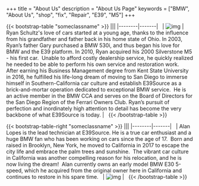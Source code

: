 +++
title = "About Us"
description = "About Us Page"
keywords = ["BMW", "About Us", "shop", "fix", "Repair", "E39", "M5"]
+++

{{< bootstrap-table "someclassname" >}}
|||
|--------|-------|
&nbsp;
| ![img](../img/AboutPicRyan_resized.png) | Ryan Schultz's love of cars started at a young age, thanks to the influence from his grandfather and father back in his home state of Ohio. In 2003, Ryan’s father Gary purchased a BMW 530i, and thus began his love for BMW and the E39 platform. In 2010, Ryan acquired his 2000 Silverstone M5 - his first car.  Unable to afford costly dealership service, he quickly realized he needed to be able to perform his own service and restoration work.  After earning his Business Management degree from Kent State University in 2016, he fulfilled his life-long dream of moving to San Diego to immerse himself in Southern-California car culture and establish E39Source as a brick-and-mortar operation dedicated to exceptional BMW service.  He is an active member in the BMW CCA and serves on the Board of Directors for the San Diego Region of the Ferrari Owners Club. Ryan’s pursuit of perfection and inordinately high attention to detail has become the very backbone of what E39Source is today. |
&nbsp;
{{< /bootstrap-table >}}



{{< bootstrap-table-right "someclassname" >}}
|||
|--------|-------|
&nbsp;
| Alan Lopes is the lead technician at E39Source. He is a true car enthusiast and a huge BMW fan who has been working on cars since the age of 17.  Born and raised in Brooklyn, New York, he moved to California in 2017 to escape the city life and embrace the palm trees and sunshine.  The vibrant car culture in California was another compelling reason for his relocation, and he is now living the dream!  Alan currently owns an early model BMW E30 5-speed, which he acquired from the original owner here in California and continues to restore in his spare time.   | ![img](../img/Alan_Lopes_Pic_resized-2.png) |
&nbsp;
{{< /bootstrap-table >}}




